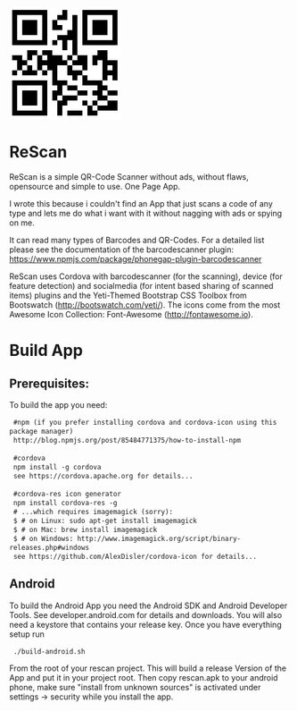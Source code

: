 ![ReScan](icon.png)
# ReScan
ReScan is a simple QR-Code Scanner without ads, without flaws, opensource and simple to use. One Page App.

I wrote this because i couldn't find an App that just scans a code of any type and lets me do what i want with it without nagging with ads
or spying on me.

It can read many types of Barcodes and QR-Codes. For a detailed list please see the documentation of the barcodescanner plugin:
https://www.npmjs.com/package/phonegap-plugin-barcodescanner

ReScan uses Cordova with barcodescanner (for the scanning), device (for feature detection) and socialmedia (for intent based sharing of scanned items) plugins and the Yeti-Themed Bootstrap CSS Toolbox from Bootswatch (http://bootswatch.com/yeti/). The icons come from the most Awesome Icon Collection: Font-Awesome (http://fontawesome.io).

# Build App
## Prerequisites:
To build the app you need:

     #npm (if you prefer installing cordova and cordova-icon using this package manager)
     http://blog.npmjs.org/post/85484771375/how-to-install-npm
     
     #cordova
     npm install -g cordova
     see https://cordova.apache.org for details...
     
     #cordova-res icon generator 
     npm install cordova-res -g
     # ...which requires imagemagick (sorry):
     $ # on Linux: sudo apt-get install imagemagick
     $ # on Mac: brew install imagemagick
     $ # on Windows: http://www.imagemagick.org/script/binary-releases.php#windows
     see https://github.com/AlexDisler/cordova-icon for details...

## Android
To build the Android App you need the Android SDK and Android Developer Tools. See developer.android.com for details and downloads.
You will also need a keystore that contains your release key.
Once you have everything setup run
     
     ./build-android.sh
     
From the root of your rescan project. This will build a release Version of the App and put it in your project root. Then copy rescan.apk to your android phone, make sure "install from unknown sources" is activated under settings -> security while you install the app.
